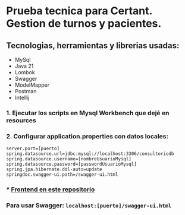 # Prueba tecnica para Certant. Gestion de turnos y pacientes.

## Tecnologias, herramientas y librerias usadas:
* MySql
* Java 21
* Lombok
* Swagger
* ModelMapper
* Postman
* Intellij

###  1. Ejecutar los scripts en Mysql Workbench que dejé en resources 

###  2. Configurar application.properties con datos locales:

```
server.port=[puerto]
spring.datasource.url=jdbc:mysql://localhost:3306/consultoriodb
spring.datasource.username=[nombreUsuarioMysql]
spring.datasource.password=[passwordUsuarioMysql]
spring.jpa.hibernate.ddl-auto=update
springdoc.swagger-ui.path=/swagger-ui.html
```
###  * [Frontend en este repositorio](https://github.com/Juanzor/Certant-Consultorio-Client)

###  Para usar Swagger: `localhost:[puerto]/swagger-ui.html`

                              
	
